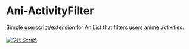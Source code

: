 # Ani-ActivityFilter
Simple userscript/extension for AniList that filters users anime activities.
<br><br><a href="https://github.com/KanashiiDev/Ani-ActivityFilter/raw/main/anime-activity-filter.user.js"><img src="https://shields.io/badge/Activity%20Filter-Install%20Script-brightgreen" alt="Get Script"/></a>
